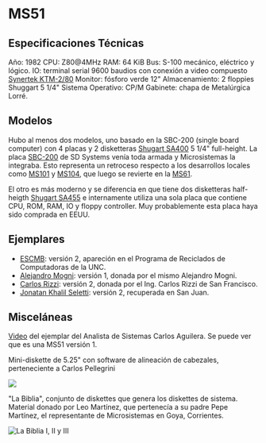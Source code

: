 MS51
====



Especificaciones Técnicas
---
Año: 1982
CPU: Z80@4MHz
RAM: 64 KiB
Bus: S-100 mecánico, eléctrico y lógico.
IO: terminal serial 9600 baudios con conexión a video compuesto [Synertek KTM-2/80](http://retro.hansotten.nl/6502-sbc/synertek-sym-ktm/ktm-2-ktm_2-80/)
Monitor: fósforo verde 12"
Almacenamiento: 2 floppies Shuggart 5 1/4"
Sistema Operativo: CP/M
Gabinete: chapa de Metalúrgica Lorré.


Modelos
---

Hubo al menos dos modelos, uno basado en la SBC-200 (single board computer) con 4 placas y 2 disketteras [Shugart SA400](https://commons.wikimedia.org/wiki/File:Shugart_SA_400_Minifloppy_Drive.jpg) 5 1/4" full-height.
La placa [SBC-200](http://www.s100computers.com/Hardware%20Manuals/SD%20Systems/SD%20Systems%20SBC-200.pdf) de SD Systems venía toda armada y Microsistemas la integraba.
Esto representa un retroceso respecto a los desarrollos locales como [MS101](../MS101) y [MS104](../MS104), que luego se revierte en la [MS61](../MS61).

El otro es más moderno y se diferencia en que tiene dos disketteras half-heigth [Shugart SA455](http://www.bitsavers.org/pdf/shugart/SA4xx/SA455_SA465_Service.pdf) e internamente utiliza una sola placa que contiene CPU, ROM, RAM, IO y floppy controller.
Muy probablemente esta placa haya sido comprada en EEUU.


Ejemplares
---

* [ESCMB](EjemplarESCMB/): versión 2, apareción en el Programa de Reciclados de Computadoras de la UNC.
* [Alejandro Mogni](EjemplarMogni/): versión 1, donada por el mismo Alejandro Mogni.
* [Carlos Rizzi](EjemplarRizzi/): versión 2, donada por el Ing. Carlos Rizzi de San Francisco.
* [Jonatan Khalil Seletti](EjemplarKHALIL/): versión 2, recuperada en San Juan.


Misceláneas
---

[Video](https://www.youtube.com/watch?v=65s0TAGvQp4) del ejemplar del Analista de Sistemas Carlos Aguilera.
Se puede ver que es una MS51 versión 1.

Mini-diskette de 5.25" con software de alineación de cabezales, perteneciente a Carlos Pellegrini

![](minifloppy_soft_alinear.png)

"La Biblia", conjunto de diskettes que genera los diskettes de sistema.
Material donado por Leo Martínez, que pertenecía a su padre Pepe Martínez, el representante de Microsistemas en Goya, Corrientes.

![La Biblia I, II y III](la_biblia_ms_a_cordoba.jpg)


